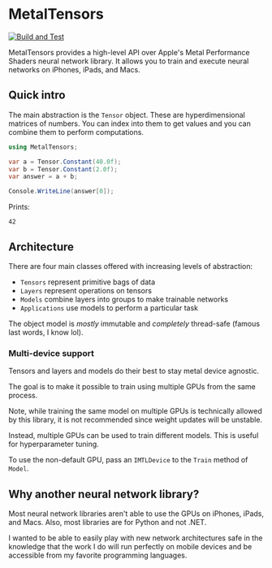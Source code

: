 # MetalTensors

[![Build and Test](https://github.com/praeclarum/MetalTensors/actions/workflows/build.yml/badge.svg)](https://github.com/praeclarum/MetalTensors/actions/workflows/build.yml) 

MetalTensors provides a high-level API over Apple's Metal Performance Shaders
neural network library. It allows you to train and execute neural networks
on iPhones, iPads, and Macs.



## Quick intro

The main abstraction is the `Tensor` object.
These are hyperdimensional matrices of numbers.
You can index into them to get values and
you can combine them to perform computations.

```csharp
using MetalTensors;

var a = Tensor.Constant(40.0f);
var b = Tensor.Constant(2.0f);
var answer = a + b;

Console.WriteLine(answer[0]);
```

Prints:

```
42
```



## Architecture

There are four main classes offered with increasing levels of abstraction:

* `Tensors` represent primitive bags of data
* `Layers` represent operations on tensors
* `Models` combine layers into groups to make trainable networks
* `Applications` use models to perform a particular task

The object model is *mostly* immutable and *completely* thread-safe
(famous last words, I know lol).

### Multi-device support

Tensors and layers and models do their best to stay
metal device agnostic.

The goal is to make it possible to train using multiple GPUs
from the same process.

Note, while training the same model
on multiple GPUs is technically allowed by this library,
it is not recommended since weight updates will be unstable.

Instead, multiple GPUs can be used to train different models.
This is useful for hyperparameter tuning.

To use the non-default GPU, pass an `IMTLDevice` to the
`Train` method of `Model`.



## Why another neural network library?

Most neural network libraries aren't able to use the GPUs
on iPhones, iPads, and Macs.
Also, most libraries are for Python and not .NET.

I wanted to be able to easily play with new network architectures
safe in the knowledge that the work I do will run perfectly
on mobile devices and be accessible from my favorite programming languages.

